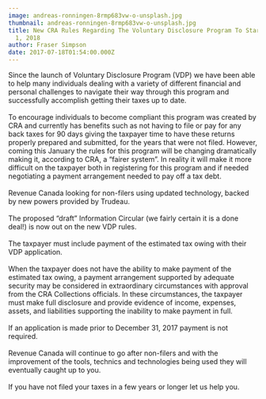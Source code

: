 ```yaml
---
image: andreas-ronningen-8rmp683vw-o-unsplash.jpg
thumbnail: andreas-ronningen-8rmp683vw-o-unsplash.jpg
title: New CRA Rules Regarding The Voluntary Disclosure Program To Start January
  1, 2018
author: Fraser Simpson
date: 2017-07-18T01:54:00.000Z
---
```

Since the launch of Voluntary Disclosure Program (VDP) we have been able to help many individuals dealing with a variety of different financial and personal challenges to navigate their way through this program and successfully accomplish getting their taxes up to date.\
\
To encourage individuals to become compliant this program was created by CRA and currently has benefits such as not having to file or pay for any back taxes for 90 days giving the taxpayer time to have these returns properly prepared and submitted, for the years that were not filed. However, coming this January the rules for this program will be changing dramatically making it, according to CRA, a “fairer system”. In reality it will make it more difficult on the taxpayer both in registering for this program and if needed negotiating a payment arrangement needed to pay off a tax debt.\
\
Revenue Canada looking for non-filers using updated technology, backed by new powers provided by Trudeau.\
\
The proposed “draft” Information Circular (we fairly certain it is a done deal!) is now out on the new VDP rules.\
\
The taxpayer must include payment of the estimated tax owing with their VDP application.\
\
When the taxpayer does not have the ability to make payment of the estimated tax owing, a payment arrangement supported by adequate security may be considered in extraordinary circumstances with approval from the CRA Collections officials. In these circumstances, the taxpayer must make full disclosure and provide evidence of income, expenses, assets, and liabilities supporting the inability to make payment in full.\
\
If an application is made prior to December 31, 2017 payment is not required.\
\
Revenue Canada will continue to go after non-filers and with the improvement of the tools, technics and technologies being used they will eventually caught up to you.\
\
If you have not filed your taxes in a few years or longer let us help you.